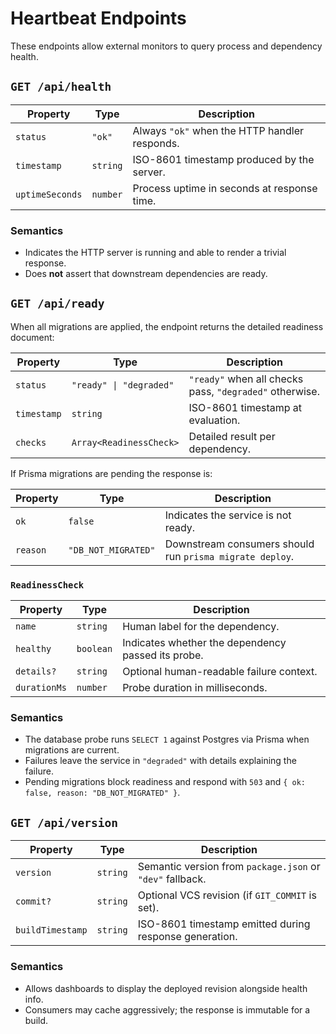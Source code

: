 # Heartbeat Endpoints

These endpoints allow external monitors to query process and dependency health.

## `GET /api/health`
| Property | Type | Description |
| --- | --- | --- |
| `status` | `"ok"` | Always `"ok"` when the HTTP handler responds. |
| `timestamp` | `string` | ISO-8601 timestamp produced by the server. |
| `uptimeSeconds` | `number` | Process uptime in seconds at response time. |

### Semantics
- Indicates the HTTP server is running and able to render a trivial response.
- Does **not** assert that downstream dependencies are ready.

## `GET /api/ready`
When all migrations are applied, the endpoint returns the detailed readiness document:

| Property | Type | Description |
| --- | --- | --- |
| `status` | `"ready" \| "degraded"` | `"ready"` when all checks pass, `"degraded"` otherwise. |
| `timestamp` | `string` | ISO-8601 timestamp at evaluation. |
| `checks` | `Array<ReadinessCheck>` | Detailed result per dependency. |

If Prisma migrations are pending the response is:

| Property | Type | Description |
| --- | --- | --- |
| `ok` | `false` | Indicates the service is not ready. |
| `reason` | `"DB_NOT_MIGRATED"` | Downstream consumers should run `prisma migrate deploy`. |

### `ReadinessCheck`
| Property | Type | Description |
| --- | --- | --- |
| `name` | `string` | Human label for the dependency. |
| `healthy` | `boolean` | Indicates whether the dependency passed its probe. |
| `details?` | `string` | Optional human-readable failure context. |
| `durationMs` | `number` | Probe duration in milliseconds. |

### Semantics
- The database probe runs `SELECT 1` against Postgres via Prisma when migrations are current.
- Failures leave the service in `"degraded"` with details explaining the failure.
- Pending migrations block readiness and respond with `503` and `{ ok: false, reason: "DB_NOT_MIGRATED" }`.

## `GET /api/version`
| Property | Type | Description |
| --- | --- | --- |
| `version` | `string` | Semantic version from `package.json` or `"dev"` fallback. |
| `commit?` | `string` | Optional VCS revision (if `GIT_COMMIT` is set). |
| `buildTimestamp` | `string` | ISO-8601 timestamp emitted during response generation. |

### Semantics
- Allows dashboards to display the deployed revision alongside health info.
- Consumers may cache aggressively; the response is immutable for a build.
